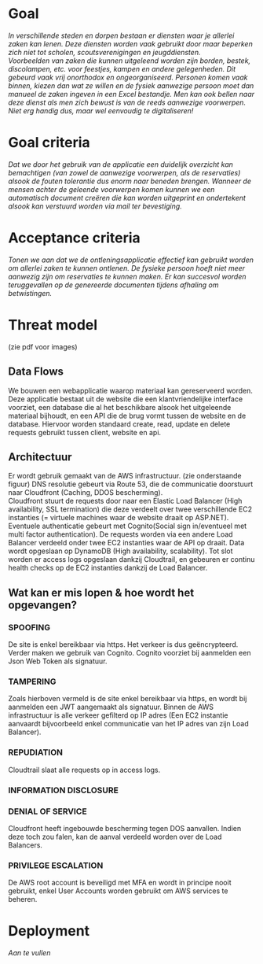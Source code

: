 # Goal
*In verschillende steden en dorpen bestaan er diensten waar je allerlei zaken kan lenen. Deze diensten worden vaak gebruikt door maar beperken zich niet tot scholen, scoutsverenigingen en jeugddiensten.  
Voorbeelden van zaken die kunnen uitgeleend worden zijn borden, bestek, discolampen, etc. voor feestjes, kampen en andere gelegenheden. 
Dit gebeurd vaak vrij onorthodox en ongeorganiseerd. Personen komen vaak binnen, kiezen dan wat ze willen en de fysiek aanwezige persoon moet dan manueel de zaken ingeven in een Excel bestandje. Men kan ook bellen naar deze dienst als men zich bewust is van de reeds aanwezige voorwerpen. Niet erg handig dus, maar wel eenvoudig te digitaliseren!*

# Goal criteria
*Dat we door het gebruik van de applicatie een duidelijk overzicht kan bemachtigen (van zowel de aanwezige voorwerpen, als de reservaties) alsook de fouten tolerantie dus enorm naar beneden brengen. Wanneer de mensen achter de geleende voorwerpen komen kunnen we een automatisch document creëren die kan worden uitgeprint en ondertekent alsook kan verstuurd worden via mail ter bevestiging.*
 
# Acceptance criteria
*Tonen we aan dat we de ontleningsapplicatie effectief kan gebruikt worden om allerlei zaken te kunnen ontlenen. De fysieke persoon hoeft niet meer aanwezig zijn om reservaties te kunnen maken. 
Er kan succesvol worden teruggevallen op de genereerde documenten tijdens afhaling om betwistingen.*

# Threat model
(zie pdf voor images)
## Data Flows 
We bouwen een webapplicatie waarop materiaal kan gereserveerd worden. Deze applicatie bestaat uit de website die een klantvriendelijke interface voorziet, een database die al het beschikbare alsook het uitgeleende materiaal bijhoudt, en een API die de brug vormt tussen de website en de database. Hiervoor worden standaard create, read, update en delete requests gebruikt tussen client, website en api. 

## Architectuur 

Er wordt gebruik gemaakt van de AWS infrastructuur. (zie onderstaande figuur) 
DNS resolutie gebeurt via Route 53, die de communicatie doorstuurt naar Cloudfront (Caching, DDOS bescherming).  
Cloudfront stuurt de requests door naar een Elastic Load Balancer (High availability, SSL termination) die deze verdeelt over twee verschillende EC2 instanties (= virtuele machines waar de website draait op ASP.NET).  
Eventuele authenticatie gebeurt met Cognito(Social sign in/eventueel met multi factor authentication). 
De requests worden via een andere Load Balancer verdeeld onder twee EC2 instanties waar de API op draait. 
Data wordt opgeslaan op DynamoDB (High availability, scalability). 
Tot slot worden er access logs opgeslaan dankzij Cloudtrail, en gebeuren er continu health checks op de EC2 instanties dankzij de Load Balancer. 

## Wat kan er mis lopen & hoe wordt het opgevangen? 

### SPOOFING 
De site is enkel bereikbaar via https. Het verkeer is dus geëncrypteerd. Verder maken we gebruik van Cognito. Cognito voorziet bij aanmelden een Json Web Token als signatuur.  

### TAMPERING
Zoals hierboven vermeld is de site enkel bereikbaar via https, en wordt bij aanmelden een JWT aangemaakt als signatuur. 
Binnen de AWS infrastructuur is alle verkeer gefilterd op IP adres (Een EC2 instantie aanvaardt bijvoorbeeld enkel communicatie van het IP adres van zijn Load Balancer). 
 
### REPUDIATION
Cloudtrail slaat alle requests op in access logs. 
 
### INFORMATION DISCLOSURE
 
### DENIAL OF SERVICE
Cloudfront heeft ingebouwde bescherming tegen DOS aanvallen. Indien deze toch zou falen, kan de aanval verdeeld worden over de Load Balancers. 
 
### PRIVILEGE ESCALATION
De AWS root account is beveiligd met MFA en wordt in principe nooit gebruikt, enkel User Accounts worden gebruikt om AWS services te beheren. 

# Deployment
*Aan te vullen*
